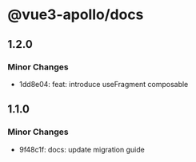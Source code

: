 # @vue3-apollo/docs

## 1.2.0

### Minor Changes

- 1dd8e04: feat: introduce useFragment composable

## 1.1.0

### Minor Changes

- 9f48c1f: docs: update migration guide
